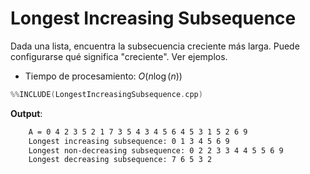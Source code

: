# Longest Increasing Subsequence

Dada una lista, encuentra la subsecuencia creciente más larga. Puede configurarse qué significa "creciente". Ver ejemplos.

- Tiempo de procesamiento: $O(n\log(n))$


```c++
%%INCLUDE(LongestIncreasingSubsequence.cpp)
```

**Output**:

```txt
    A = 0 4 2 3 5 2 1 7 3 5 4 3 4 5 6 4 5 3 1 5 2 6 9 
    Longest increasing subsequence: 0 1 3 4 5 6 9 
    Longest non-decreasing subsequence: 0 2 2 3 3 4 4 5 5 6 9 
    Longest decreasing subsequence: 7 6 5 3 2 
```



